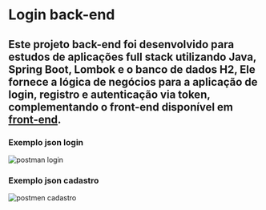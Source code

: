 # Login back-end
## Este projeto back-end foi desenvolvido para estudos de aplicações full stack utilizando Java, Spring Boot, Lombok e o banco de dados H2, Ele fornece a lógica de negócios para a aplicação de login, registro e autenticação via token, complementando o front-end disponível em [front-end](https://github.com/JhonatanJSilva/front-end-login).



### Exemplo json login

![postman login](https://github.com/user-attachments/assets/cedd9aeb-c86d-473e-ab1a-62012a1418cb)


### Exemplo json cadastro

![postmen cadastro](https://github.com/user-attachments/assets/35d554cc-9214-4b50-858e-50b442e0863f)
